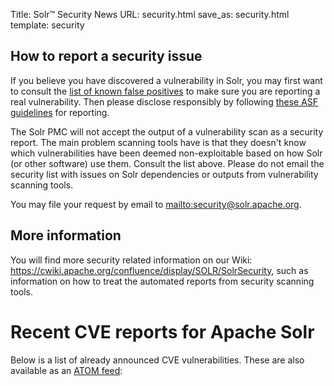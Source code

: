 Title: Solr™ Security News
URL: security.html
save_as: security.html
template: security

## How to report a security issue
If you believe you have discovered a vulnerability in Solr, you may first want to consult the [list of known false positives](https://cwiki.apache.org/confluence/display/SOLR/SolrSecurity#SolrSecurity-SolrandVulnerabilityScanningTools) to make sure you are reporting a real vulnerability.
Then please disclose responsibly by following [these ASF guidelines](https://www.apache.org/security/) for reporting.

The Solr PMC will not accept the output of a vulnerability scan as a security report.
The main problem scanning tools have is that they doesn't know which vulnerabilities have been deemed non-exploitable based on how Solr (or other software) use them.
Consult the list above.
Please do not email the security list with issues on Solr dependencies or outputs from vulnerability scanning tools.

You may file your request by email to <mailto:security@solr.apache.org>.

## More information
You will find more security related information on our Wiki: <https://cwiki.apache.org/confluence/display/SOLR/SolrSecurity>, such as information on how to treat the automated reports from security scanning tools.

# Recent CVE reports for Apache Solr
Below is a list of already announced CVE vulnerabilities. These are also available as an [ATOM feed](/feeds/solr/security.atom.xml):
